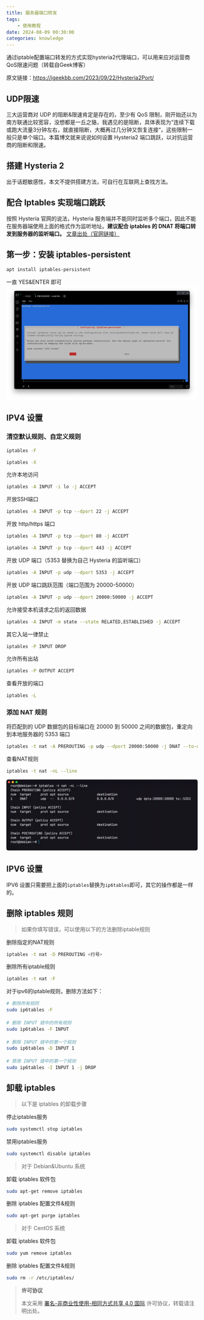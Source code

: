 ```yaml
---
title: 服务器端口转发
tags:
    - 使用教程
date: 2024-08-09 00:30:00
categories: knowledge
---
```

通过iptable配置端口转发的方式实现hysteria2代理端口，可以用来应对运营商QoS限速问题（转载自Geek博客）

<!-- more -->

原文链接：https://igeekbb.com/2023/09/22/Hysteria2Port/

## UDP限速

三大运营商对 UDP 的阻断&限速肯定是存在的，至少有 QoS 限制，刚开始还以为南方联通比较宽容，没想都是一丘之貉，我遇见的是阻断，具体表现为“连续下载或跑大流量3分钟左右，就直接阻断，大概再过几分钟又恢复连接“，这些限制一般只是单个端口。本篇博文就来说说如何设置 Hysteria2 端口跳跃，以对抗运营商的阻断和限速。

## 搭建 Hysteria 2

出于话题敏感性，本文不提供搭建方法，可自行在互联网上查找方法。

## 配合 Iptables 实现端口跳跃

按照 Hysteria 官网的说法，Hysteria 服务端并不能同时监听多个端口，因此不能在服务器端使用上面的格式作为监听地址。**建议配合 iptables 的 DNAT 将端口转发到服务器的监听端口。**
[文章出处（官网链接）](https://v2.hysteria.network/zh/docs/advanced/Port-Hopping/)

## 第一步：安装 iptables-persistent

```bash
apt install iptables-persistent
```

一直 YES&ENTER 即可 
![安装](/images/install.webp)

## IPV4 设置

### 清空默认规则、自定义规则

```bash
iptables -F
```

```bash
iptables -X
```

允许本地访问

```bash
iptables -A INPUT -i lo -j ACCEPT
```

开放SSH端口
```bash
iptables -A INPUT -p tcp --dport 22 -j ACCEPT
```
开放 http/https 端口
```bash
iptables -A INPUT -p tcp --dport 80 -j ACCEPT
```
```bash
iptables -A INPUT -p tcp --dport 443 -j ACCEPT
```
开放 UDP 端口（5353 替换为自己 Hysteria 的监听端口）
```bash
iptables -A INPUT -p udp --dport 5353 -j ACCEPT
```
开放 UDP 端口跳跃范围（端口范围为 20000-50000）
```bash
iptables -A INPUT -p udp --dport 20000:50000 -j ACCEPT
```
允许接受本机请求之后的返回数据
```bash
iptables -A INPUT -m state --state RELATED,ESTABLISHED -j ACCEPT
```
其它入站一律禁止
```bash
iptables -P INPUT DROP
```
允许所有出站
```bash
iptables -P OUTPUT ACCEPT
```
查看开放的端口
```bash
iptables -L
```

### 添加 NAT 规则

将匹配到的 UDP 数据包的目标端口在 20000 到 50000 之间的数据包，重定向到本地服务器的 5353 端口

```bash
iptables -t nat -A PREROUTING -p udp --dport 20000:50000 -j DNAT --to-destination :5353
```
查看NAT规则
```bash
iptables -t nat -nL --line
```
![示例](/images/console.webp)

## IPV6 设置

IPV6 设置只需要把上面的`iptables`替换为`ip6tables`即可，其它的操作都是一样的。

## 删除 iptables 规则

> 如果你填写错误，可以使用以下的方法删除iptable规则

删除指定的NAT规则
```bash
iptables -t nat -D PREROUTING <行号>
```
删除所有iptable规则
```bash
iptables -t nat -F
```

对于ipv6的iptable规则，删除方法如下：

```bash
# 删除所有规则 
sudo ip6tables -F 

# 删除 INPUT 链中的所有规则 
sudo ip6tables -F INPUT 

# 删除 INPUT 链中的第一个规则 
sudo ip6tables -D INPUT 1 

# 禁用 INPUT 链中的第一个规则 
sudo ip6tables -I INPUT 1 -j DROP
```

## 卸载 iptables

> 以下是 iptables 的卸载步骤

停止iptables服务

```bash
sudo systemctl stop iptables
```

禁用iptables服务

```bash
sudo systemctl disable iptables
```

> 对于 Debian&Ubuntu 系统

卸载 iptables 软件包

```bash
sudo apt-get remove iptables
```

删除 iptables 配置文件&规则

```bash
sudo apt-get purge iptables
```

> 对于 CentOS 系统

卸载 iptables 软件包

```bash
sudo yum remove iptables
```

删除 iptables 配置文件&规则

```bash
sudo rm -r /etc/iptables/
```


> **许可协议**
> 
>本文采用 [署名-非商业性使用-相同方式共享 4.0 国际](https://creativecommons.org/licenses/by-nc-sa/4.0/) 许可协议，转载请注明出处。

